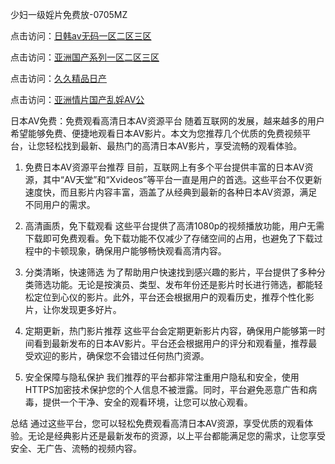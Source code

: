 
少妇一级婬片免费放-0705MZ

点击访问：<a href="https://heiliaoga6s9v.pages.dev">日韩av无码一区二区三区</a>

点击访问：<a href="https://heiliaoow5kzm.pages.dev">亚洲国产系列一区二区三区</a>

点击访问：<a href="https://heiliao2dmwwy.pages.dev">久久精品日产</a>

点击访问：<a href="https://heiliaoll4qsx.pages.dev">亚洲情片国产乱婬AV公</a>




日本AV免费：免费观看高清日本AV资源平台
随着互联网的发展，越来越多的用户希望能够免费、便捷地观看日本AV影片。本文为您推荐几个优质的免费视频平台，让您轻松找到最新、最热门的高清日本AV影片，享受流畅的观看体验。

1. 免费日本AV资源平台推荐
目前，互联网上有多个平台提供丰富的日本AV资源，其中“AV天堂”和“Xvideos”等平台一直是用户的首选。这些平台不仅更新速度快，而且影片内容丰富，涵盖了从经典到最新的各种日本AV资源，满足不同用户的需求。

2. 高清画质，免下载观看
这些平台提供了高清1080p的视频播放功能，用户无需下载即可免费观看。免下载功能不仅减少了存储空间的占用，也避免了下载过程中的卡顿现象，确保用户能够畅快观看高清内容。

3. 分类清晰，快速筛选
为了帮助用户快速找到感兴趣的影片，平台提供了多种分类筛选功能。无论是按演员、类型、发布年份还是影片时长进行筛选，都能轻松定位到心仪的影片。此外，平台还会根据用户的观看历史，推荐个性化影片，让你发现更多好片。

4. 定期更新，热门影片推荐
这些平台会定期更新影片内容，确保用户能够第一时间看到最新发布的日本AV影片。平台还会根据用户的评分和观看量，推荐最受欢迎的影片，确保您不会错过任何热门资源。

5. 安全保障与隐私保护
我们推荐的平台都非常注重用户隐私和安全，使用HTTPS加密技术保护您的个人信息不被泄露。同时，平台避免恶意广告和病毒，提供一个干净、安全的观看环境，让您可以放心观看。

总结
通过这些平台，您可以轻松免费观看高清日本AV资源，享受优质的观看体验。无论是经典影片还是最新发布的资源，以上平台都能满足您的需求，让您享受安全、无广告、流畅的视频内容。




<span style="display:none;">[Canonical link](  ）</span>
